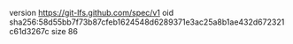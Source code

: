 version https://git-lfs.github.com/spec/v1
oid sha256:58d55bb7f73b87cfeb1624548d6289371e3ac25a8b1ae432d672321c61d3267c
size 86
